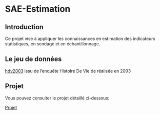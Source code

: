 # SAE-Estimation

## Introduction
Ce projet vise à appliquer les connaissances en estimation des indicateurs statistiques, en sondage et en échantillonnage.

## Le jeu de données

[hdv2003](hdv2003.csv) issu de l’enquête Histoire De Vie de réalisée en 2003
 
## Projet

Vous pouvez consulter le projet détaillé ci-dessous:

[Projet](https://github.com/marktr11/SAE-Estimation/blob/main/SAE_Estimation.pdf)
